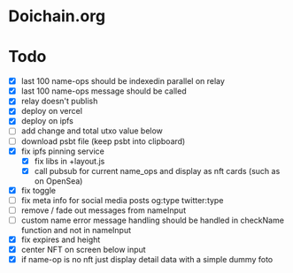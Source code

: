 # Doichain.org

# Todo
- [x] last 100 name-ops should be indexedin parallel on relay
- [x] last 100 name-ops message should be called
- [x] relay doesn't publish
- [x] deploy on vercel 
- [x] deploy on ipfs
- [ ] add change and total utxo value below
- [ ] download psbt file (keep psbt into clipboard)
- [x] fix ipfs pinning service
  - [x] fix libs in +layout.js
  - [x] call pubsub for current name_ops and display as nft cards (such as on OpenSea)
- [x] fix toggle 
- [ ] fix meta info for social media posts og:type twitter:type
- [ ] remove / fade out messages from nameInput
- [ ] custom name error message handling should be handled in checkName function and not in nameInput
- [x] fix expires and height
- [x] center NFT on screen below input
- [x] if name-op is no nft just display detail data with a simple dummy foto